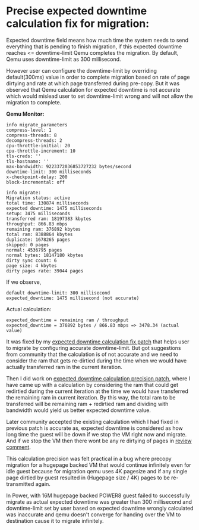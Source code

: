 # Precise expected downtime calculation fix for migration:

Expected downtime field means how much time the system needs to send
everything that is pending to finish migration, if this expected downtime
reaches <= downtime-limit Qemu completes the migration. By default,
Qemu uses downtime-limit as 300 millisecond.

However user can configure the downtime-limit by overriding default(300ms)
value in order to complete migration based on rate of page dirtying and rate
at which page transferred during pre-copy. But it was observed that Qemu
calculation for expected downtime is not accurate which would mislead user to
set downtime-limit wrong and will not allow the migration to complete.

__Qemu Monitor:__
```
info migrate_parameters
compress-level: 1
compress-threads: 8
decompress-threads: 2
cpu-throttle-initial: 20
cpu-throttle-increment: 10
tls-creds: ''
tls-hostname: ''
max-bandwidth: 9223372036853727232 bytes/second
downtime-limit: 300 milliseconds
x-checkpoint-delay: 200
block-incremental: off
```
```
info migrate:
Migration status: active
total time: 130874 milliseconds
expected downtime: 1475 milliseconds
setup: 3475 milliseconds
transferred ram: 18197383 kbytes
throughput: 866.83 mbps
remaining ram: 376892 kbytes
total ram: 8388864 kbytes
duplicate: 1678265 pages
skipped: 0 pages
normal: 4536795 pages
normal bytes: 18147180 kbytes
dirty sync count: 6
page size: 4 kbytes
dirty pages rate: 39044 pages
```

If we observe,
```
default downtime-limit: 300 millisecond
expected_downtime: 1475 millisecond (not accurate)
```
Actual calculation:
```
expected_downtime = remaining ram / throughput
expected_downtime = 376892 bytes / 866.83 mbps => 3478.34 (actual value)
```
It was fixed by my [expected downtime calculation fix patch](https://lists.gnu.org/archive/html/qemu-devel/2018-04/msg02417.html) that helps user to migrate by configuring accurate downtime-limit. But got suggestions from community that the calculation is of not accurate and
we need to consider the ram that gets re-dirtied during the time when we would
have actually transferred ram in the current iteration.

Then I did work on [expected
downtime calculation precision patch](https://lists.gnu.org/archive/html/qemu-devel/2019-01/msg05421.html), where I have came up with a calculation by considering the ram that could
get redirtied during the current iteration at the time we would have
transferred the remaining ram in current iteration. By this way,
the total ram to be transferred will be remaining ram + redirtied ram
and dividing with bandwidth would yield us better expected downtime
value.

Later community accepted the existing calculation which I had fixed in previous patch is accurate as, expected downtime is considered as how long time the guest will be down if we stop the VM right now and migrate.
And if we stop the VM then there wont be any re dirtying of pages in
[review comment](https://lists.gnu.org/archive/html/qemu-devel/2019-01/msg06100.html).

This calculation precision was felt practical in a bug where precopy migration for a hugepage backed VM that would continue infinitely even for
idle guest because for migration qemu uses 4K pagesize and if any single page dirtied by guest resulted in (Hugepage size / 4K) pages to be re-transmitted again.

In Power, with 16M hugepage backed POWER8 guest failed to successfully migrate as actual expected downtime was greater than 300 millisecond and
downtime-limit set by user based on expected downtime wrongly calculated was inaccurate and qemu doesn't converge for handing over the VM to destination cause it to migrate infinitely.
